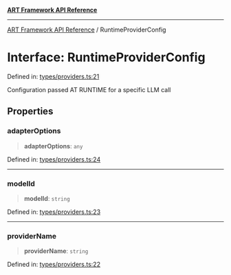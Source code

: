 [**ART Framework API Reference**](../README.md)

***

[ART Framework API Reference](../README.md) / RuntimeProviderConfig

# Interface: RuntimeProviderConfig

Defined in: [types/providers.ts:21](https://github.com/hashangit/ART/blob/3153790647102134b487bb6168bd208568e6a8ad/src/types/providers.ts#L21)

Configuration passed AT RUNTIME for a specific LLM call

## Properties

### adapterOptions

> **adapterOptions**: `any`

Defined in: [types/providers.ts:24](https://github.com/hashangit/ART/blob/3153790647102134b487bb6168bd208568e6a8ad/src/types/providers.ts#L24)

***

### modelId

> **modelId**: `string`

Defined in: [types/providers.ts:23](https://github.com/hashangit/ART/blob/3153790647102134b487bb6168bd208568e6a8ad/src/types/providers.ts#L23)

***

### providerName

> **providerName**: `string`

Defined in: [types/providers.ts:22](https://github.com/hashangit/ART/blob/3153790647102134b487bb6168bd208568e6a8ad/src/types/providers.ts#L22)
